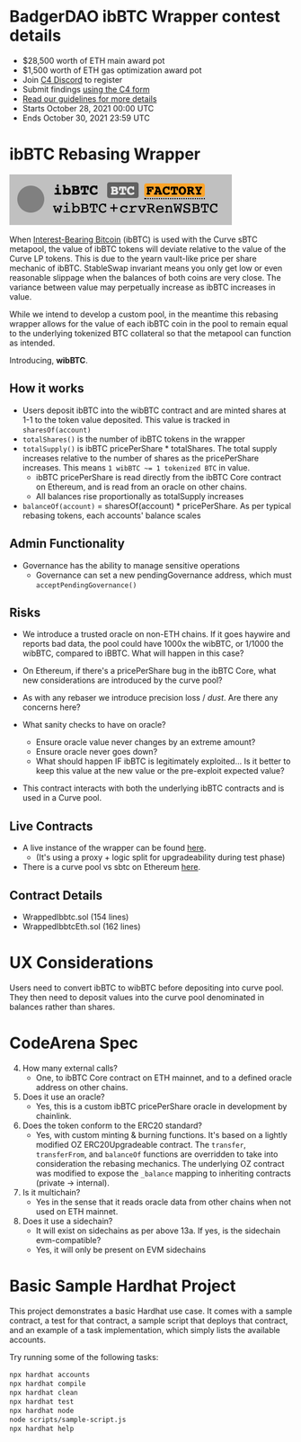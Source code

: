 # BadgerDAO ibBTC Wrapper contest details
- $28,500 worth of ETH main award pot
- $1,500 worth of ETH gas optimization award pot
- Join [C4 Discord](https://discord.gg/code4rena) to register
- Submit findings [using the C4 form](https://code423n4.com/2021-10-badgerdao-ibbtc-wrapper-contest/submit)
- [Read our guidelines for more details](https://docs.code4rena.com/roles/wardens)
- Starts October 28, 2021 00:00 UTC
- Ends October 30, 2021 23:59 UTC

# ibBTC Rebasing Wrapper
![](./images/ibbtc-pool.png)

When [Interest-Bearing Bitcoin](https://github.com/defidollar/ibbtc) (ibBTC) is used with the Curve sBTC metapool, the value of ibBTC tokens will deviate relative to the value of the Curve LP tokens. This is due to the yearn vault-like price per share mechanic of ibBTC. StableSwap invariant means you only get low or even reasonable slippage when the balances of both coins are very close. The variance between value may perpetually increase as ibBTC increases in value.

While we intend to develop a custom pool, in the meantime this rebasing wrapper allows for the value of each ibBTC coin in the pool to remain equal to the underlying tokenized BTC collateral so that the metapool can function as intended.

Introducing, **wibBTC**.

## How it works
* Users deposit ibBTC into the wibBTC contract and are minted shares at 1-1 to the token value deposited. This value is tracked in `sharesOf(account)`
* `totalShares()` is the number of ibBTC tokens in the wrapper
* `totalSupply()` is ibBTC pricePerShare * totalShares. The total supply increases relative to the number of shares as the pricePerShare increases. This means `1 wibBTC ~= 1 tokenized BTC` in value.
    * ibBTC pricePerShare is read directly from the ibBTC Core contract on Ethereum, and is read from an oracle on other chains.
    * All balances rise proportionally as totalSupply increases
* `balanceOf(account)` = sharesOf(account) * pricePerShare. As per typical rebasing tokens, each accounts' balance scales

## Admin Functionality
* Governance has the ability to manage sensitive operations
    * Governance can set a new pendingGovernance address, which must `acceptPendingGovernance()`

## Risks
* We introduce a trusted oracle on non-ETH chains. If it goes haywire and reports bad data, the pool could have 1000x the wibBTC, or 1/1000 the wibBTC, compared to iBBTC. What will happen in this case?
* On Ethereum, if there's a pricePerShare bug in the ibBTC Core, what new considerations are introduced by the curve pool?
* As with any rebaser we introduce precision loss / _dust_. Are there any concerns here?

* What sanity checks to have on oracle?
    * Ensure oracle value never changes by an extreme amount?
    * Ensure oracle never goes down?
    * What should happen IF ibBTC is legitimately exploited... Is it better to keep this value at the new value or the pre-exploit expected value?

* This contract interacts with both the underlying ibBTC contracts and is used in a Curve pool.

## Live Contracts
* A live instance of the wrapper can be found [here](https://etherscan.io/token/0x8751d4196027d4e6da63716fa7786b5174f04c15). 
    * (It's using a proxy + logic split for upgradeability during test phase)
* There is a curve pool vs sbtc on Ethereum [here](https://curve.fi/factory/60).

## Contract Details
* WrappedIbbtc.sol (154 lines)
* WrappedIbbtcEth.sol (162 lines)


# UX Considerations
Users need to convert ibBTC to wibBTC before depositing into curve pool. They then need to deposit values into the curve pool denominated in balances rather than shares.

# CodeArena Spec
4. How many external calls? 
    * One, to ibBTC Core contract on ETH mainnet, and to a defined oracle address on other chains.
5. Does it use an oracle?
    * Yes, this is a custom ibBTC pricePerShare oracle in development by chainlink.
6. Does the token conform to the ERC20 standard?
    * Yes, with custom minting & burning functions. It's based on a lightly modified OZ ERC20Upgradeable contract. The `transfer`, `transferFrom`, and `balanceOf` functions are overridden to take into consideration the rebasing mechanics. The underlying OZ contract was modified to expose the `_balance` mapping to inheriting contracts (private -> internal).
12. Is it multichain?
    * Yes in the sense that it reads oracle data from other chains when not used on ETH mainnet.
13. Does it use a sidechain?
    * It will exist on sidechains as per above
13a. If yes, is the sidechain evm-compatible?
    * Yes, it will only be present on EVM sidechains


# Basic Sample Hardhat Project
This project demonstrates a basic Hardhat use case. It comes with a sample contract, a test for that contract, a sample script that deploys that contract, and an example of a task implementation, which simply lists the available accounts.

Try running some of the following tasks:

```shell
npx hardhat accounts
npx hardhat compile
npx hardhat clean
npx hardhat test
npx hardhat node
node scripts/sample-script.js
npx hardhat help
```

